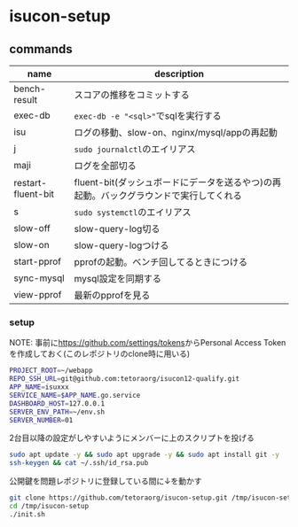 # isucon-setup

## commands

| name               | description                                                                            |
| ------------------ | -------------------------------------------------------------------------------------- |
| bench-result       | スコアの推移をコミットする                                                             |
| exec-db            | `exec-db -e "<sql>"`でsqlを実行する                                                    |
| isu                | ログの移動、slow-on、nginx/mysql/appの再起動                                           |
| j                  | `sudo journalctl`のエイリアス                                                          |
| maji               | ログを全部切る                                                                         |
| restart-fluent-bit | fluent-bit(ダッシュボードにデータを送るやつ)の再起動。バックグラウンドで実行してくれる |
| s                  | `sudo systemctl`のエイリアス                                                           |
| slow-off           | slow-query-log切る                                                                     |
| slow-on            | slow-query-logつける                                                                   |
| start-pprof        | pprofの起動。ベンチ回してるときにつける                                                |
| sync-mysql         | mysql設定を同期する                                                                    |
| view-pprof         | 最新のpprofを見る                                                                      |

### setup

NOTE: 事前に<https://github.com/settings/tokens>からPersonal Access Tokenを作成しておく(このレポジトリのclone時に用いる)

```sh
PROJECT_ROOT=~/webapp
REPO_SSH_URL=git@github.com:tetoraorg/isucon12-qualify.git
APP_NAME=isuxxx
SERVICE_NAME=$APP_NAME.go.service
DASHBOARD_HOST=127.0.0.1
SERVER_ENV_PATH=~/env.sh
SERVER_NUMBER=01
```

2台目以降の設定がしやすいようにメンバーに上のスクリプトを投げる

```sh
sudo apt update -y && sudo apt upgrade -y && sudo apt install git -y
ssh-keygen && cat ~/.ssh/id_rsa.pub
```

公開鍵を問題レポジトリに登録している間に↓を動かす

```sh
git clone https://github.com/tetoraorg/isucon-setup.git /tmp/isucon-setup
cd /tmp/isucon-setup
./init.sh
```
